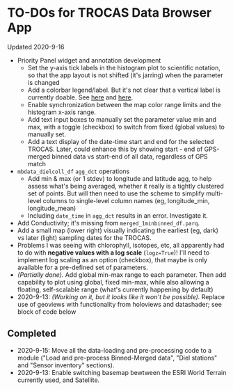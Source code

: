 # TO-DOs for TROCAS Data Browser App

Updated 2020-9-16

- Priority Panel widget and annotation development
  - Set the y-axis tick labels in the histogram plot to scientific notation, so that the app layout is not shifted (it's jarring) when the parameter is changed
  - Add a colorbar legend/label. But it's not clear that a vertical label is currently doable. See [here](https://discourse.holoviz.org/t/how-to-specify-a-vertical-colorbar-label/444) and [here](https://stackoverflow.com/questions/46841919/bokeh-colorbar-vertical-title-to-right-of-colorbar).
  - Enable synchronization between the map color range limits and the histogram x-axis range.
  - Add text input boxes to manually set the parameter value min and max, with a toggle (checkbox) to switch from fixed (global values) to manually set.
  - Add a text display of the date-time start and end for the selected TROCAS. Later, could enhance this by showing start - end of GPS-merged binned data vs start-end of all data, regardless of GPS match
- `mbdata_dielcoll_df` `agg_dct` operations
  - Add min & max (or 1 stdev) to longitude and latitude agg, to help assess what's being averaged, whether it really is a tightly clustered set of points. But will then need to use the scheme to simplify multi-level columns to single-level column names (eg, longitude_min, longitude_mean)
  - Including `date_time` in `agg_dct` results in an error. Investigate it.
- Add Conductivity; it's missing from `merged_1minbinned_df.parq`.
- Add a small map (lower right) visually indicating the earliest (eg, dark) vs later (light) sampling dates for the TROCAS.
- Problems I was seeing with chlorophyll, isotopes, etc, all apparently had to do with **negative values with a log scale** (`logz=True`)! I'll need to implement log scaling as an option (checkbox), that maybe is only available for a pre-defined set of parameters.
- *(Partially done).* Add global min-max range to each parameter. Then add capability to plot using global, fixed min-max, while also allowing a floating, self-scalable range (what's currently happening by default)
- 2020-9-13: *(Working on it, but it looks like it won't be possible).* Replace use of geoviews with functionality from holoviews and datashader; see block of code below


## Completed

- 2020-9-15: Move all the data-loading and pre-processing code to a module ("Load and pre-process Binned-Merged data", "Diel stations" and "Sensor inventory" sections).
- 2020-9-13: Enable switching basemap bewtween the ESRI World Terrain currently used, and Satellite.
